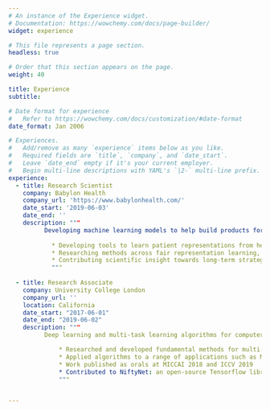 ```yaml
---
# An instance of the Experience widget.
# Documentation: https://wowchemy.com/docs/page-builder/
widget: experience

# This file represents a page section.
headless: true

# Order that this section appears on the page.
weight: 40

title: Experience
subtitle:

# Date format for experience
#   Refer to https://wowchemy.com/docs/customization/#date-format
date_format: Jan 2006

# Experiences.
#   Add/remove as many `experience` items below as you like.
#   Required fields are `title`, `company`, and `date_start`.
#   Leave `date_end` empty if it's your current employer.
#   Begin multi-line descriptions with YAML's `|2-` multi-line prefix.
experience:
  - title: Research Scientist   
    company: Babylon Health
    company_url: 'https://www.babylonhealth.com/'
    date_start: '2019-06-03'
    date_end: ''
    description: """
          Developing machine learning models to help build products for AI-driven health care. Responsibilities include:
        
            * Developing tools to learn patient representations from health data for dynamic risk stratification
            * Researching methods across fair representation learning, domain generalisation and modularity in neural networks
            * Contributing scientific insight towards long-term strategic product vision
            """
        
  - title: Research Associate
    company: University College London
    company_url: ''
    location: California
    date_start: "2017-06-01"
    date_end: "2019-06-02"
    description: """
          Deep learning and multi-task learning algorithms for computer vision and medical image computing.

              * Researched and developed fundamental methods for multi-task learning applied to computer vision and medical image computing
              * Applied algorithms to a range of applications such as MR to CT image synthesis and organ-at-risk segmentation in MR-only radiotherapy planning
              * Work published as orals at MICCAI 2018 and ICCV 2019
              * Contributed to NiftyNet: an open-source Tensorflow library for deep learning in medical image analysis
              """


---
```

